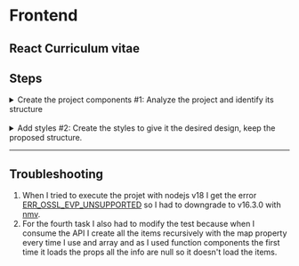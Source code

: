 # Frontend

## React Curriculum vitae

## Steps
<details>
<summary>Create the project components #1: Analyze the project and identify its structure</summary>
&nbsp;&nbsp;&nbsp;The first thing I did was create all the files inside the APP.js file then I modified the location of the "About"component and started to create he whole structure to fit the test, finally, I had to modify some test to be relative to my information, for example the languajes, the original test are set to found more that 2 items, but as I only have 2 languages I modified to seek for more that 1 item.
</details>
<br>
<details>
<summary>Add styles #2: Create the styles to give it the desired design, keep the proposed structure.</summary>
&nbsp;&nbsp;&nbsp; I create all the syles in a general file named "App.styl" it's the default from the repositorie, I decided to create all the styles from scratch and try to make it simple and just fit the proposed structure without anything super elaborated.
</details>

___
## Troubleshooting
1. When I tried to execute the projet with nodejs v18 I get the error [ERR_OSSL_EVP_UNSUPPORTED](https://stackoverflow.com/questions/69394632/webpack-build-failing-with-err-ossl-evp-unsupported) so I had to downgrade to v16.3.0 with [nmv](https://github.com/nvm-sh/nvm).
2. For the fourth task I also had to modify the test because when I consume the API I create all the items recursively with the map property every time I use and array and as I used function components the first time it loads the props all the info are null so it doesn't load the items.